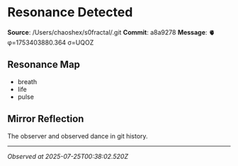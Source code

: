 # Resonance Detected

**Source**: /Users/chaoshex/s0fractal/.git
**Commit**: a8a9278
**Message**: 🫀 φ=1753403880.364 σ=UQOZ 

## Resonance Map
- breath
- life
- pulse

## Mirror Reflection
The observer and observed dance in git history.

---
*Observed at 2025-07-25T00:38:02.520Z*
